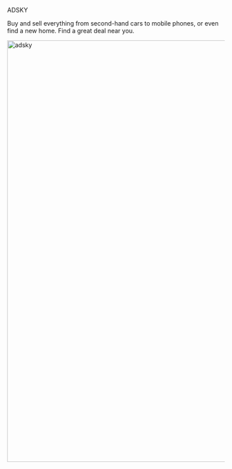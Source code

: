 ADSKY

Buy and sell everything from second-hand cars to mobile phones, or even find a new home. Find a great deal near you.

<img width="828" height="975" alt="adsky" src="https://github.com/user-attachments/assets/4505632a-7c8f-4a90-98f8-57d33ebf922d" />
